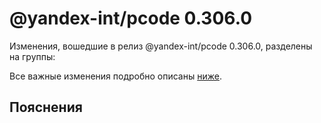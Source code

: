 # @yandex-int/pcode 0.306.0

<!-- ЧЕЛОВЕЧЕСКОЕ ВСТУПЛЕНИЕ -->

Изменения, вошедшие в релиз @yandex-int/pcode 0.306.0, разделены на группы:

Все важные изменения подробно описаны [ниже](#Пояснения).

## Пояснения

